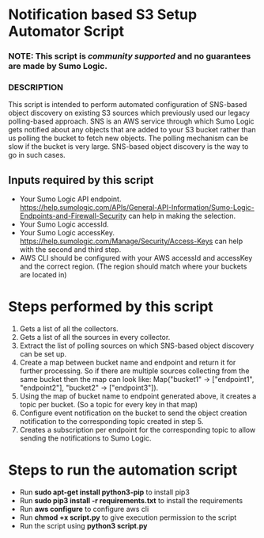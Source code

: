 # Notification based S3 Setup Automator Script

### NOTE: This script is *community supported* and no guarantees are made by Sumo Logic.

### DESCRIPTION
This script is intended to perform automated configuration of SNS-based object discovery on existing S3 sources which previously used our legacy polling-based approach.
SNS is an AWS service through which Sumo Logic gets notified about any objects that are added to your S3 bucket rather than us polling the bucket to fetch new objects. 
The polling mechanism can be slow if the bucket is very large. SNS-based object discovery is the way to go in such cases. 

## Inputs required by this script
* Your Sumo Logic API endpoint. https://help.sumologic.com/APIs/General-API-Information/Sumo-Logic-Endpoints-and-Firewall-Security can help in making the selection.
* Your Sumo Logic accessId.
* Your Sumo Logic accessKey.
https://help.sumologic.com/Manage/Security/Access-Keys can help with the second and third step.
* AWS CLI should be configured with your AWS accessId and accessKey and the correct region. (The region should match where your buckets are located in)

# Steps performed by this script
1. Gets a list of all the collectors.
2. Gets a list of all the sources in every collector.
3. Extract the list of polling sources on which SNS-based object discovery can be set up.
4. Create a map between bucket name and endpoint and return it for further processing. So if there are multiple sources collecting from the same bucket 
then the map can look like: Map("bucket1" -> ["endpoint1", "endpoint2"], "bucket2" -> ["endpoint3"]).
5. Using the map of bucket name to endpoint generated above, it creates a topic per bucket. (So a topic for every key in that map)
6. Configure event notification on the bucket to send the object creation notification to the corresponding topic created in step 5.
7. Creates a subscription per endpoint for the corresponding topic to allow sending the notifications to Sumo Logic.


# Steps to run the automation script
* Run **sudo apt-get install python3-pip** to install pip3
* Run **sudo pip3 install -r requirements.txt** to install the requirements
* Run **aws configure** to configure aws cli
* Run **chmod +x script.py** to give execution permission to the script
* Run the script using **python3 script.py**